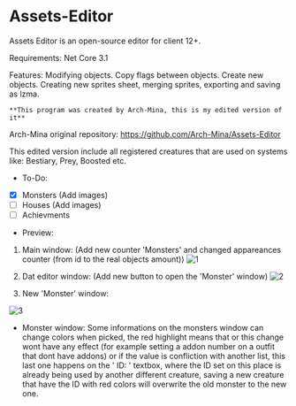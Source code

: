 # Assets-Editor
Assets Editor is an open-source editor for client 12+.

Requirements:
    Net Core 3.1
	
Features:
    Modifying objects.
    Copy flags between objects.
    Create new objects.
    Creating new sprites sheet, merging sprites, exporting and saving as lzma.
    
    **This program was created by Arch-Mina, this is my edited version of it**

Arch-Mina original repository: https://github.com/Arch-Mina/Assets-Editor

This edited version include all registered creatures that are used on systems like: Bestiary, Prey, Boosted etc.

- To-Do:

- [x]  Monsters (Add images)
- [ ]  Houses (Add images)
- [ ]  Achievments

- Preview:

1.  Main window: (Add new counter 'Monsters' and changed appareances counter (from id to the real objects amount))
![1](https://user-images.githubusercontent.com/66353315/115529402-42263c80-a269-11eb-91b5-687767c8a523.png)

2.  Dat editor window: (Add new button to open the 'Monster' window)
![2](https://user-images.githubusercontent.com/66353315/115530105-da242600-a269-11eb-8499-cb52d2028b5b.png)

3.  New 'Monster' window:                                                             
 
![3](https://user-images.githubusercontent.com/66353315/115530349-10fa3c00-a26a-11eb-9793-24290f438cb1.png)

- Monster window:
   Some informations on the monsters window can change colors when picked, the red highlight means that or this change wont have any effect (for example setting a addon number on a outfit that dont have addons) or if the value is confliction with another list, this last one happens on the ' ID: ' textbox, where the ID set on this place is already being used by another different creature, saving a new creature that have the ID with red colors will overwrite the old monster to the new one. 
	

